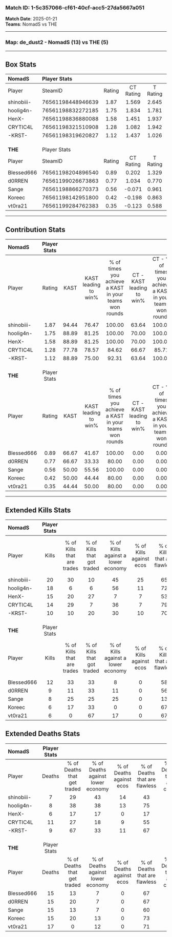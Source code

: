 ### Match ID: 1-5c357066-cf61-40cf-acc5-27da5667a051  
**Match Date**: 2025-01-21  
**Teams**: NomadS vs THE  

---  

### **Map**: de_dust2 - NomadS (13) vs THE (5)  
---  

## Box Stats  

| **NomadS** | Player Stats      |        |           |          |       |       |       |         |        |      |     |
| :- | :- | :-: | :-: | :-: | :-: | :-: | :-: | :-: | :-: | :-: | :-: |
| Player     | SteamID           | Rating | CT Rating | T Rating | KAST  |  ADR  | Kills | Assists | Deaths | K/D  | HS% |
| shinobiii- | 76561198448946639 |  1.87  |   1.569   |  2.645   | 94.44 | 108.3 |  20   |    3    |   7    | 2.86 | 45  |
| hoolig4n-  | 76561198832272185 |  1.75  |   1.834   |  1.781   | 88.89 | 116.3 |  18   |    8    |   8    | 2.25 | 55  |
| HenX-      | 76561198836880088 |  1.58  |   1.451   |  1.937   | 88.89 | 91.1  |  15   |    6    |   6    | 2.50 | 73  |
| CRYTIC4L   | 76561198321510908 |  1.28  |   1.082   |  1.942   | 77.78 | 86.4  |  14   |    5    |   11   | 1.27 | 71  |
| -KRST-     | 76561198319620827 |  1.12  |   1.437   |  1.026   | 88.89 | 56.2  |  10   |    3    |   9    | 1.11 | 50  |
|            |                   |        |           |          |       |       |       |         |        |      |     |
|            |                   |        |           |          |       |       |       |         |        |      |     |
|            |                   |        |           |          |       |       |       |         |        |      |     |
| **THE**    | Player Stats      |        |           |          |       |       |       |         |        |      |     |
| Player     | SteamID           | Rating | CT Rating | T Rating | KAST  |  ADR  | Kills | Assists | Deaths | K/D  | HS% |
| Blessed666 | 76561198204896540 |  0.89  |   0.202   |  1.329   | 66.67 | 63.4  |  12   |    2    |   15   | 0.80 | 41  |
| d0RREN     | 76561199026673863 |  0.77  |   1.034   |  0.770   | 66.67 | 67.1  |   9   |    3    |   15   | 0.60 | 77  |
| Sange      | 76561198866270373 |  0.56  |  -0.071   |  0.961   | 50.00 | 58.1  |   8   |    1    |   15   | 0.53 | 37  |
| Koreec     | 76561198142951800 |  0.42  |  -0.198   |  0.863   | 50.00 | 41.5  |   6   |    3    |   15   | 0.40 | 66  |
| vt0ra21    | 76561199284762383 |  0.35  |  -0.123   |  0.588   | 44.44 | 51.2  |   6   |    3    |   17   | 0.35 | 66  |
---  

## Contribution Stats  

| **NomadS** | Player Stats |       |                      |                                                        |                           |                                                             |                          |                                                            |
| :- | :-: | :-: | :-: | :-: | :-: | :-: | :-: | :-: |
| Player     |    Rating    | KAST  | KAST leading to win% | % of times you achieve a KAST in your teams won rounds | CT - KAST leading to win% | CT - % of times you achieve a KAST in your teams won rounds | T - KAST leading to win% | T - % of times you achieve a KAST in your teams won rounds |
| shinobiii- |     1.87     | 94.44 |        76.47         |                         100.00                         |           63.64           |                           100.00                            |          100.00          |                           100.00                           |
| hoolig4n-  |     1.75     | 88.89 |        81.25         |                         100.00                         |           70.00           |                           100.00                            |          100.00          |                           100.00                           |
| HenX-      |     1.58     | 88.89 |        81.25         |                         100.00                         |           70.00           |                           100.00                            |          100.00          |                           100.00                           |
| CRYTIC4L   |     1.28     | 77.78 |        78.57         |                         84.62                          |           66.67           |                            85.71                            |          100.00          |                           83.33                            |
| -KRST-     |     1.12     | 88.89 |        75.00         |                         92.31                          |           63.64           |                           100.00                            |          100.00          |                           83.33                            |
|            |              |       |                      |                                                        |                           |                                                             |                          |                                                            |
|            |              |       |                      |                                                        |                           |                                                             |                          |                                                            |
|            |              |       |                      |                                                        |                           |                                                             |                          |                                                            |
| **THE**    | Player Stats |       |                      |                                                        |                           |                                                             |                          |                                                            |
| Player     |    Rating    | KAST  | KAST leading to win% | % of times you achieve a KAST in your teams won rounds | CT - KAST leading to win% | CT - % of times you achieve a KAST in your teams won rounds | T - KAST leading to win% | T - % of times you achieve a KAST in your teams won rounds |
| Blessed666 |     0.89     | 66.67 |        41.67         |                         100.00                         |           0.00            |                            0.00                             |          50.00           |                           100.00                           |
| d0RREN     |     0.77     | 66.67 |        33.33         |                         80.00                          |           0.00            |                            0.00                             |          50.00           |                           80.00                            |
| Sange      |     0.56     | 50.00 |        55.56         |                         100.00                         |           0.00            |                            0.00                             |          62.50           |                           100.00                           |
| Koreec     |     0.42     | 50.00 |        44.44         |                         80.00                          |           0.00            |                            0.00                             |          50.00           |                           80.00                            |
| vt0ra21    |     0.35     | 44.44 |        50.00         |                         80.00                          |           0.00            |                            0.00                             |          57.14           |                           80.00                            |
---  

## Extended Kills Stats  

| **NomadS** | Player Stats |                            |                            |                                    |                         |                              |                                 |                                       |                    |           |
| :- | :-: | :-: | :-: | :-: | :-: | :-: | :-: | :-: | :-: | :-: |
| Player     |    Kills     | % of Kills that are trades | % of Kills that got traded | % of Kills against a lower economy | % of Kills against ecos | % of Kills that are flawless | % of Kills that are close duels | % of Kills that are assisted by flash | Pistol Round Kills | AWP Kills |
| shinobiii- |      20      |             30             |             10             |                 45                 |           25            |              65              |                0                |                  15                   |         0          |     2     |
| hoolig4n-  |      18      |             6              |             6              |                 56                 |           11            |              72              |                6                |                   0                   |         10         |     4     |
| HenX-      |      15      |             20             |             27             |                 7                  |            7            |              53              |               13                |                   0                   |         0          |     1     |
| CRYTIC4L   |      14      |             29             |             7              |                 36                 |            7            |              79              |                0                |                   0                   |         0          |     2     |
| -KRST-     |      10      |             10             |             20             |                 30                 |           10            |              70              |                0                |                  20                   |         0          |     1     |
|            |              |                            |                            |                                    |                         |                              |                                 |                                       |                    |           |
|            |              |                            |                            |                                    |                         |                              |                                 |                                       |                    |           |
|            |              |                            |                            |                                    |                         |                              |                                 |                                       |                    |           |
| **THE**    | Player Stats |                            |                            |                                    |                         |                              |                                 |                                       |                    |           |
| Player     |    Kills     | % of Kills that are trades | % of Kills that got traded | % of Kills against a lower economy | % of Kills against ecos | % of Kills that are flawless | % of Kills that are close duels | % of Kills that are assisted by flash | Pistol Round Kills | AWP Kills |
| Blessed666 |      12      |             33             |             33             |                 8                  |            0            |              58              |                8                |                   0                   |         5          |     1     |
| d0RREN     |      9       |             11             |             33             |                 11                 |            0            |              56              |               11                |                  11                   |         0          |     2     |
| Sange      |      8       |             25             |             25             |                 25                 |            0            |              13              |               25                |                  13                   |         0          |     0     |
| Koreec     |      6       |             17             |             33             |                 0                  |            0            |              67              |                0                |                   0                   |         0          |     0     |
| vt0ra21    |      6       |             0              |             67             |                 17                 |            0            |              67              |                0                |                   0                   |         0          |     1     |
## Extended Deaths Stats  

| **NomadS** | Player Stats |                             |                                   |                          |                               |                            |                           |               |
| :- | :-: | :-: | :-: | :-: | :-: | :-: | :-: | :-: |
| Player     |    Deaths    | % of Deaths that get traded | % of Deaths against lower economy | % of Deaths against ecos | % of Deaths that are flawless | % of Deaths that are close | % of Deaths while blinded | Deaths to AWP |
| shinobiii- |      7       |             29              |                43                 |            14            |              43               |             14             |            14             |       0       |
| hoolig4n-  |      8       |             38              |                38                 |            13            |              75               |             13             |             0             |       0       |
| HenX-      |      6       |             17              |                17                 |            0             |              17               |             17             |             0             |       2       |
| CRYTIC4L   |      11      |             27              |                18                 |            9             |              55               |             9              |             0             |       2       |
| -KRST-     |      9       |             67              |                33                 |            11            |              67               |             0              |            11             |       1       |
|            |              |                             |                                   |                          |                               |                            |                           |               |
|            |              |                             |                                   |                          |                               |                            |                           |               |
|            |              |                             |                                   |                          |                               |                            |                           |               |
| **THE**    | Player Stats |                             |                                   |                          |                               |                            |                           |               |
| Player     |    Deaths    | % of Deaths that get traded | % of Deaths against lower economy | % of Deaths against ecos | % of Deaths that are flawless | % of Deaths that are close | % of Deaths while blinded | Deaths to AWP |
| Blessed666 |      15      |             13              |                 7                 |            0             |              67               |             7              |             7             |       1       |
| d0RREN     |      15      |             20              |                 7                 |            0             |              67               |             7              |            13             |       1       |
| Sange      |      15      |             13              |                 7                 |            0             |              60               |             0              |             7             |       2       |
| Koreec     |      15      |             20              |                13                 |            0             |              73               |             7              |             0             |       2       |
| vt0ra21    |      17      |              0              |                12                 |            0             |              71               |             0              |             6             |       4       |
